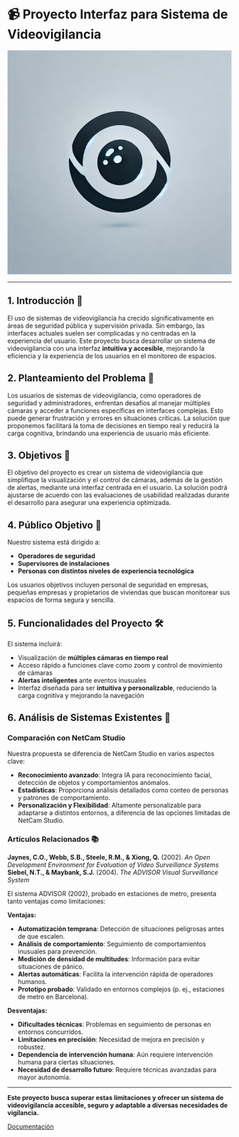 # 📹 Proyecto Interfaz para Sistema de Videovigilancia
![Logo del proyecto](documentos/logo.webp)

---

## 1. Introducción 🚀
El uso de sistemas de videovigilancia ha crecido significativamente en áreas de seguridad pública y supervisión privada. Sin embargo, las interfaces actuales suelen ser complicadas y no centradas en la experiencia del usuario. Este proyecto busca desarrollar un sistema de videovigilancia con una interfaz **intuitiva y accesible**, mejorando la eficiencia y la experiencia de los usuarios en el monitoreo de espacios.

## 2. Planteamiento del Problema 🧐
Los usuarios de sistemas de videovigilancia, como operadores de seguridad y administradores, enfrentan desafíos al manejar múltiples cámaras y acceder a funciones específicas en interfaces complejas. Esto puede generar frustración y errores en situaciones críticas. La solución que proponemos facilitará la toma de decisiones en tiempo real y reducirá la carga cognitiva, brindando una experiencia de usuario más eficiente.

## 3. Objetivos 🎯
El objetivo del proyecto es crear un sistema de videovigilancia que simplifique la visualización y el control de cámaras, además de la gestión de alertas, mediante una interfaz centrada en el usuario. La solución podrá ajustarse de acuerdo con las evaluaciones de usabilidad realizadas durante el desarrollo para asegurar una experiencia optimizada.

## 4. Público Objetivo 👥
Nuestro sistema está dirigido a:
- **Operadores de seguridad**
- **Supervisores de instalaciones**
- **Personas con distintos niveles de experiencia tecnológica**
  
Los usuarios objetivos incluyen personal de seguridad en empresas, pequeñas empresas y propietarios de viviendas que buscan monitorear sus espacios de forma segura y sencilla.

## 5. Funcionalidades del Proyecto 🛠️
El sistema incluirá:
- Visualización de **múltiples cámaras en tiempo real**
- Acceso rápido a funciones clave como zoom y control de movimiento de cámaras
- **Alertas inteligentes** ante eventos inusuales
- Interfaz diseñada para ser **intuitiva y personalizable**, reduciendo la carga cognitiva y mejorando la navegación

## 6. Análisis de Sistemas Existentes 🧩

### Comparación con NetCam Studio
Nuestra propuesta se diferencia de NetCam Studio en varios aspectos clave:

- **Reconocimiento avanzado**: Integra IA para reconocimiento facial, detección de objetos y comportamientos anómalos.
- **Estadísticas**: Proporciona análisis detallados como conteo de personas y patrones de comportamiento.
- **Personalización y Flexibilidad**: Altamente personalizable para adaptarse a distintos entornos, a diferencia de las opciones limitadas de NetCam Studio.

### Artículos Relacionados 📚
**Jaynes, C.O., Webb, S.B., Steele, R.M., & Xiong, Q.** (2002). *An Open Development Environment for Evaluation of Video Surveillance Systems*  
**Siebel, N.T., & Maybank, S.J.** (2004). *The ADVISOR Visual Surveillance System* 

El sistema ADVISOR (2002), probado en estaciones de metro, presenta tanto ventajas como limitaciones:

**Ventajas:**
- **Automatización temprana**: Detección de situaciones peligrosas antes de que escalen.
- **Análisis de comportamiento**: Seguimiento de comportamientos inusuales para prevención.
- **Medición de densidad de multitudes**: Información para evitar situaciones de pánico.
- **Alertas automáticas**: Facilita la intervención rápida de operadores humanos.
- **Prototipo probado**: Validado en entornos complejos (p. ej., estaciones de metro en Barcelona).

**Desventajas:**
- **Dificultades técnicas**: Problemas en seguimiento de personas en entornos concurridos.
- **Limitaciones en precisión**: Necesidad de mejora en precisión y robustez.
- **Dependencia de intervención humana**: Aún requiere intervención humana para ciertas situaciones.
- **Necesidad de desarrollo futuro**: Requiere técnicas avanzadas para mayor autonomía.

---

**Este proyecto busca superar estas limitaciones y ofrecer un sistema de videovigilancia accesible, seguro y adaptable a diversas necesidades de vigilancia.**

[Documentación](https://github.com/labt1/IHCDetectoVision/blob/main/documentos/Propuesta.pdf)
